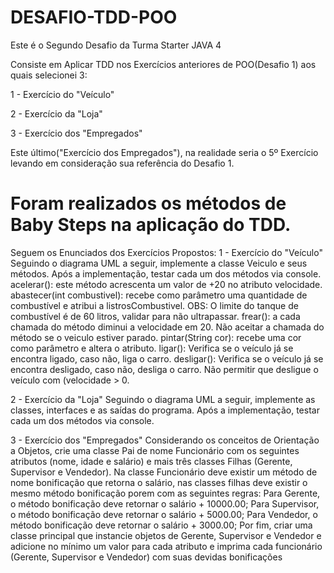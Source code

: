 # DESAFIO-TDD-POO
Este é o Segundo Desafio da Turma Starter JAVA 4

Consiste em Aplicar TDD nos Exercícios anteriores de POO(Desafio 1) aos quais selecionei 3:

1 - Exercício do "Veículo"

2 - Exercício da "Loja"

3 - Exercício dos "Empregados"

Este último("Exercício dos Empregados"), na realidade seria o 5º Exercício levando em consideração sua referência do Desafio 1.

Foram realizados os métodos de Baby Steps na aplicação do TDD.
======================================================================
Seguem os Enunciados dos Exercícios Propostos:
1 - Exercício do "Veículo"
Seguindo o diagrama UML a seguir, implemente a classe Veiculo e seus
métodos. Após a implementação, testar cada um dos métodos via console.
acelerar(): este método acrescenta um valor de 20 no atributo
velocidade.
abastecer(int combustivel): recebe como parâmetro uma quantidade de
combustível e atribui a listrosCombustivel. OBS O limite do tanque de
combustível é de 60 litros, validar para não ultrapassar.
frear(): a cada chamada do método diminui a velocidade em 20. Não
aceitar a chamada do método se o veiculo estiver parado.
pintar(String cor): recebe uma cor como parâmetro e altera o atributo.
ligar(): Verifica se o veículo já se encontra ligado, caso não, liga o carro.
desligar(): Verifica se o veículo já se encontra desligado, caso não, desliga
o carro. Não permitir que desligue o veículo com (velocidade > 0.


2 - Exercício da "Loja"
Seguindo o diagrama UML a seguir, implemente as classes, interfaces e as
saídas do programa. Após a implementação, testar cada um dos métodos via
console.


3 - Exercício dos "Empregados"
Considerando os conceitos de Orientação a Objetos, crie uma classe Pai de
nome Funcionário com os seguintes atributos (nome, idade e salário) e mais
três classes Filhas Gerente, Supervisor e Vendedor). Na classe Funcionário
deve existir um método de nome bonificação que retorna o salário, nas
classes filhas deve existir o mesmo método bonificação porem com as
seguintes regras:
Para Gerente, o método bonificação deve retornar o salário + 10000.00;
Para Supervisor, o método bonificação deve retornar o salário + 5000.00;
Para Vendedor, o método bonificação deve retornar o salário + 3000.00;
Por fim, criar uma classe principal que instancie objetos de Gerente,
Supervisor e Vendedor e adicione no mínimo um valor para cada atributo e
imprima cada funcionário (Gerente, Supervisor e Vendedor) com suas devidas
bonificações

